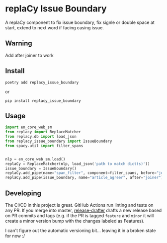 # replaCy Issue Boundary

A replaCy component to fix issue boundary, fix signle or double space at start, extend to next word if facing casing issue.

## Warning

Add after joiner to work

## Install

`poetry add replacy_issue_boundary`

or

`pip install replacy_issue_boundary`

## Usage

```python
import en_core_web_sm
from replacy import ReplaceMatcher
from replacy.db import load_json
from replacy_issue_boundary import IssueBoundary
from spacy.util import filter_spans


nlp = en_core_web_sm.load()
replaCy = ReplaceMatcher(nlp, load_json('path to match dict(s)'))
issue_boundary = IssueBoundary()
replaCy.add_pipe(name="span_filter", component=filter_spans, before="joiner")
replaCy.add_pipe(issue_boundary, name="article_agreer", after="joiner")
```

## Developing

The CI/CD in this project is great. GitHub Actions run linting and tests on any PR. If you merge into master, [release-drafter](https://github.com/marketplace/actions/release-drafter) drafts a new release based on PR commits and tags (e.g. if the PR is tagged `feature` and `minor` it will create a minor version bump with the changes labeled as Features).

I can't figure out the automatic versioning bit... leaving it in a broken state for now :/
